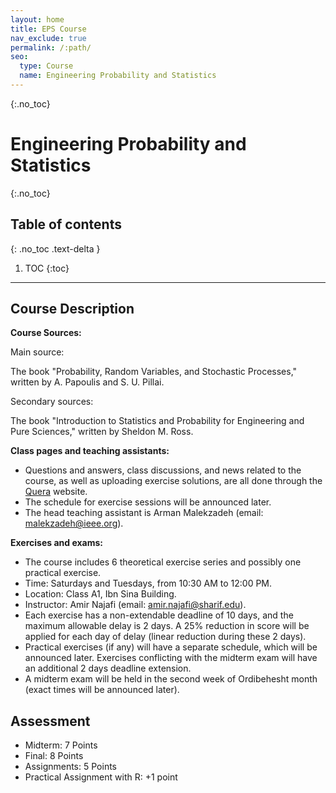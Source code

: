```yaml
---
layout: home
title: EPS Course
nav_exclude: true
permalink: /:path/
seo:
  type: Course
  name: Engineering Probability and Statistics
---
```



{:.no_toc}
# Engineering Probability and Statistics

{:.no_toc}

## Table of contents

{: .no_toc .text-delta }

1. TOC
{:toc}

---

## Course Description

**Course Sources:**

Main source:

The book "Probability, Random Variables, and Stochastic Processes," written by A. Papoulis and S. U. Pillai.

Secondary sources:

The book "Introduction to Statistics and Probability for Engineering and Pure Sciences," written by Sheldon M. Ross.

**Class pages and teaching assistants:**

- Questions and answers, class discussions, and news related to the course, as well as uploading exercise solutions, are all done through the [Quera](https://quera.org/course/add_to_course/course/16593/) website.
- The schedule for exercise sessions will be announced later.
- The head teaching assistant is Arman Malekzadeh (email: <malekzadeh@ieee.org>).

**Exercises and exams:**

- The course includes 6 theoretical exercise series and possibly one practical exercise.
- Time: Saturdays and Tuesdays, from 10:30 AM to 12:00 PM.
- Location: Class A1, Ibn Sina Building.
- Instructor: Amir Najafi (email: <amir.najafi@sharif.edu>).
- Each exercise has a non-extendable deadline of 10 days, and the maximum allowable delay is 2 days. A 25% reduction in score will be applied for each day of delay (linear reduction during these 2 days).
- Practical exercises (if any) will have a separate schedule, which will be announced later. Exercises conflicting with the midterm exam will have an additional 2 days deadline extension.
- A midterm exam will be held in the second week of Ordibehesht month (exact times will be announced later).

## Assessment

- Midterm: 7 Points
- Final: 8 Points
- Assignments: 5 Points
- Practical Assignment with R: +1 point
